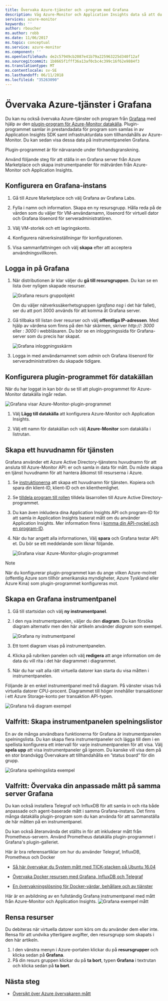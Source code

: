```yaml
---
title: Övervaka Azure-tjänster och -program med Grafana
description: Väg Azure-Monitor och Application Insights data så att du kan visa dem i Grafana.
services: azure-monitor
keywords: ''
author: rboucher
ms.author: robb
ms.date: 11/06/2017
ms.topic: conceptual
ms.service: azure-monitor
ms.component: ''
ms.openlocfilehash: de2c57949cb2087e41b79a225963225d340f12af
ms.sourcegitcommit: 1b8665f1fff36a13af0cbc4c399c16f62e9884f3
ms.translationtype: MT
ms.contentlocale: sv-SE
ms.lasthandoff: 06/11/2018
ms.locfileid: "35263090"
---
```

# <a name="monitor-your-azure-services-in-grafana"></a>Övervaka Azure-tjänster i Grafana
Du kan nu också övervaka Azure-tjänster och program från [Grafana](https://grafana.com/) med hjälp av den [plugin-program för Azure-Monitor datakälla](https://grafana.com/plugins/grafana-azure-monitor-datasource). Plugin-programmet samlar in prestandadata för program som samlas in av Application Insights SDK samt infrastrukturdata som tillhandahålls av Azure-Monitor. Du kan sedan visa dessa data på instrumentpanelen Grafana.

Plugin-programmet är för närvarande under förhandsgranskning.

Använd följande steg för att ställa in en Grafana server från Azure Marketplace och skapa instrumentpaneler för mätvärden från Azure-Monitor och Application Insights.

## <a name="set-up-a-grafana-instance"></a>Konfigurera en Grafana-instans
1. Gå till Azure Marketplace och välj Grafana av Grafana Labs.

2. Fylla i namn och information. Skapa en ny resursgrupp. Hålla reda på de värden som du väljer för VM-användarnamn, lösenord för virtuell dator och Grafana lösenord för serveradministratören.  

3. Välj VM-storlek och ett lagringskonto.

4. Konfigurera nätverksinställningar för konfigurationen.

5. Visa sammanfattningen och välj **skapa** efter att acceptera användningsvillkoren.

## <a name="log-in-to-grafana"></a>Logga in på Grafana
1. När distributionen är klar väljer du **gå till resursgruppen**. Du kan se en lista över nyligen skapade resurser.

    ![Grafana resurs gruppobjekt](.\media\monitor-how-to-grafana\grafana1.png)

    Om du väljer nätverkssäkerhetsgruppen (*grafana nsg* i det här fallet), ser du att port 3000 används för att komma åt Grafana server.

2. Gå tillbaka till listan över resurser och välj **offentliga IP-adressen**. Med hjälp av värdena som finns på den här skärmen, skriver *http://<IP address>: 3000* eller  *<DNSName>: 3000* i webbläsaren. Du bör se en inloggningssida för Grafana-server som du precis har skapat.

    ![Grafana inloggningsskärm](.\media\monitor-how-to-grafana\grafana2.png)

3. Logga in med användarnamnet som *admin* och Grafana lösenord för serveradministratören du skapade tidigare.

## <a name="configure-data-source-plugin"></a>Konfigurera plugin-programmet för datakällan

När du har loggat in kan bör du se till att plugin-programmet för Azure-Monitor datakälla ingår redan.

![Grafana visar Azure-Monitor-plugin-programmet](.\media\monitor-how-to-grafana\grafana3.png)

1. Välj **Lägg till datakälla** att konfigurera Azure-Monitor och Application Insights.

2. Välj ett namn för datakällan och välj **Azure-Monitor** som datakälla i listrutan.


## <a name="create-a-service-principal"></a>Skapa ett huvudnamn för tjänsten

Grafana använder ett Azure Active Directory-tjänstens huvudnamn för att ansluta till Azure-Monitor API: er och samla in data för mått. Du måste skapa en tjänst huvudnamn för att hantera åtkomst till resurserna i Azure.

1. Se [instruktionerna](../azure-resource-manager/resource-group-create-service-principal-portal.md) att skapa ett huvudnamn för tjänsten. Kopiera och spara din klient-ID, klient-ID och en klienthemlighet.

2. Se [tilldela program till rollen](https://docs.microsoft.com/azure/azure-resource-manager/resource-group-create-service-principal-portal#assign-application-to-role) tilldela läsarrollen till Azure Active Directory-programmet.     

3. Du kan även inkludera dina Application Insights API och program-ID för att samla in Application Insights baserat mått om du använder Application Insights. Mer information finns i [komma din API-nyckel och en program-ID](https://dev.applicationinsights.io/documentation/Authorization/API-key-and-App-ID).

4. När du har angett alla informationen, Välj **spara** och Grafana testar API: et. Du bör se ett meddelande som liknar följande.  

    ![Grafana visar Azure-Monitor-plugin-programmet](.\media\monitor-how-to-grafana\grafana4-1.png)

> [!NOTE]
> När du konfigurerar plugin-programmet kan du ange vilken Azure-molnet (offentlig Azure som tillhör amerikanska myndigheter, Azure Tyskland eller Azure Kina) som plugin-programmet konfigureras mot.
>
>

## <a name="build-a-grafana-dashboard"></a>Skapa en Grafana instrumentpanel

1. Gå till startsidan och välj **ny instrumentpanel**.

2. I den nya instrumentpanelen, väljer du den **diagram**. Du kan försöka diagram alternativ men den här artikeln använder *diagram* som exempel.

    ![Grafana ny instrumentpanel](.\media\monitor-how-to-grafana\grafana5.png)

3. Ett tomt diagram visas på instrumentpanelen.

4. Klicka på rubriken panelen och välj **redigera** att ange information om de data du vill rita i det här diagrammet i diagrammet.

5. När du har valt alla rätt virtuella datorer kan starta du visa måtten i instrumentpanelen.

Följande är en enkel instrumentpanel med två diagram. På vänster visas två virtuella datorer CPU-procent. Diagrammet till höger innehåller transaktioner i ett Azure Storage-konto per transaktion API-typen.

![Grafana två diagram exempel](.\media\monitor-how-to-grafana\grafana6.png)


## <a name="optional-create-dashboard-playlists"></a>Valfritt: Skapa instrumentpanelen spelningslistor

En av de många användbara funktionerna för Grafana är instrumentpanelen spelningslista. Du kan skapa flera instrumentpaneler och lägga till dem i en spellista konfigurera ett intervall för varje instrumentpanelen för att visa. Välj **spela upp** att visa instrumentpaneler gå igenom. Du kanske vill visa dem på en stor brandvägg Övervakare att tillhandahålla en ”status board” för din grupp.

![Grafana spelningslista exempel](.\media\monitor-how-to-grafana\grafana7.png)


## <a name="optional-monitor-your-custom-metrics-in-the-same-grafana-server"></a>Valfritt: Övervaka din anpassade mått på samma server Grafana

Du kan också installera Telegraf och InfluxDB för att samla in och rita både anpassade och agent-baserade mått i samma Grafana-instans. Det finns många datakälla plugin-program som du kan använda för att sammanställa de här måtten på en instrumentpanel.

Du kan också återanvända det ställts in för att inkluderar mått från Prometheus-servern. Använd Prometheus datakälla plugin-programmet i Grafana's plugin-galleriet.

Här är bra referensartiklar om hur du använder Telegraf, InfluxDB, Prometheus och Docker
 - [Så här övervakar du System mått med TICK-stacken på Ubuntu 16.04](https://www.digitalocean.com/community/tutorials/how-to-monitor-system-metrics-with-the-tick-stack-on-ubuntu-16-04)

 - [Övervaka Docker resursen med Grafana, InfluxDB och Telegraf](https://blog.vpetkov.net/2016/08/04/monitor-docker-resource-metrics-with-grafana-influxdb-and-telegraf/)

 - [En övervakningslösning för Docker-värdar, behållare och av tjänster](https://stefanprodan.com/2016/a-monitoring-solution-for-docker-hosts-containers-and-containerized-services/)

Här är en avbildning av en fullständig Grafana instrumentpanel med mått från Azure-Monitor och Application Insights.
![Grafana exempel mått](.\media\monitor-how-to-grafana\grafana8.png)


## <a name="clean-up-resources"></a>Rensa resurser

Du debiteras när virtuella datorer som körs om du använder dem eller inte. Rensa för att undvika ytterligare avgifter, den resursgrupp som skapats i den här artikeln.

1. I den vänstra menyn i Azure-portalen klickar du på **resursgrupper** och klicka sedan på **Grafana**.
2. På din resurs gruppen klickar du på **ta bort**, typen **Grafana** i textrutan och klicka sedan på **ta bort**.

## <a name="next-steps"></a>Nästa steg
* [Översikt över Azure övervakaren mått](monitoring-overview-metrics.md)
